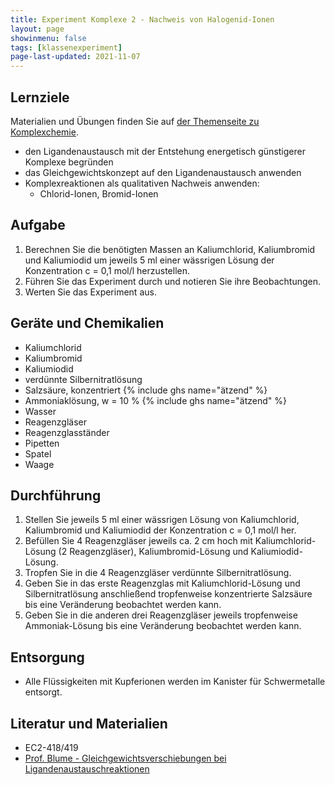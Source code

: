 ```yaml
---
title: Experiment Komplexe 2 - Nachweis von Halogenid-Ionen
layout: page
showinmenu: false
tags: [klassenexperiment]
page-last-updated: 2021-11-07
---
```


## Lernziele

Materialien und Übungen finden Sie auf [der Themenseite zu Komplexchemie](/themen/komplexchemie).

- den Ligandenaustausch mit der Entstehung energetisch günstigerer Komplexe begründen
- das Gleichgewichtskonzept auf den Ligandenaustausch anwenden
- Komplexreaktionen als qualitativen Nachweis anwenden:
	- Chlorid-Ionen, Bromid-Ionen
	
## Aufgabe

1. Berechnen Sie die benötigten Massen an Kaliumchlorid, Kaliumbromid und Kaliumiodid um jeweils 5 ml einer wässrigen Lösung der Konzentration c = 0,1 mol/l herzustellen.
2. Führen Sie das Experiment durch und notieren Sie ihre Beobachtungen.
3. Werten Sie das Experiment aus. 

## Geräte und Chemikalien

- Kaliumchlorid
- Kaliumbromid
- Kaliumiodid
- verdünnte Silbernitratlösung
- Salzsäure, konzentriert {% include ghs name="ätzend" %}
- Ammoniaklösung, w = 10 % {% include ghs name="ätzend" %}
- Wasser
- Reagenzgläser
- Reagenzglasständer
- Pipetten
- Spatel
- Waage

## Durchführung

1. Stellen Sie jeweils 5 ml einer wässrigen Lösung von Kaliumchlorid, Kaliumbromid und Kaliumiodid der Konzentration c = 0,1 mol/l her.
2. Befüllen Sie 4 Reagenzgläser jeweils ca. 2 cm hoch mit Kaliumchlorid-Lösung (2 Reagenzgläser), Kaliumbromid-Lösung und Kaliumiodid-Lösung.
3. Tropfen Sie in die 4 Reagenzgläser verdünnte Silbernitratlösung.
4. Geben Sie in das erste Reagenzglas mit Kaliumchlorid-Lösung und Silbernitratlösung anschließend tropfenweise konzentrierte Salzsäure bis eine Veränderung beobachtet werden kann.
5. Geben Sie in die anderen drei Reagenzgläser jeweils tropfenweise Ammoniak-Lösung bis eine Veränderung beobachtet werden kann.

## Entsorgung

- Alle Flüssigkeiten mit Kupferionen werden im Kanister für Schwermetalle entsorgt. 

## Literatur und Materialien

- EC2-418/419
- [Prof. Blume - Gleichgewichtsverschiebungen bei Ligandenaustauschreaktionen](http://www.chemieunterricht.de/dc2/komplexe/aust-gg.html)
